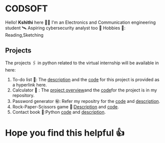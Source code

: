 # CODSOFT
Hello! **Kshithi** here 👋😄
I'm an Electronics and Communication engineering student 🛰️
Aspiring cybersecurity analyst too 🤔
Hobbies 🎨: Reading,Sketching
## Projects
  The projects  🖇️ in python related to the virtual internship will be available in here:
  1. To-do list 📝: The [description](https://github.com/Kshithi7/CODSOFT/blob/main/To-do%20application.md) and the [code](https://github.com/Kshithi7/CODSOFT/blob/main/to-do.py) for this project is provided as a hyperlink here.
  2. Calculator 💬 : The [project overview](https://github.com/Kshithi7/CODSOFT/blob/main/calculator.md)and the [code](https://github.com/Kshithi7/CODSOFT/blob/main/calculator.py)for the project is in my repository.
  3. Password generator ㊙️: Refer my repositry for the [code](https://github.com/Kshithi7/CODSOFT/blob/main/password.py) and [description](https://github.com/Kshithi7/CODSOFT/blob/main/password%20generation.md).
  4. Rock-Paper-Scissors game 🎲:[Description](https://github.com/Kshithi7/CODSOFT/blob/main/rock-paper-scissor.md) and [code](https://github.com/Kshithi7/CODSOFT/blob/main/rockpaperscissor.py).
  5. Contact book 📑:Python [code](https://github.com/Kshithi7/CODSOFT/blob/main/contactbook.py) and [description](https://github.com/Kshithi7/CODSOFT/blob/main/contact_book.md).
# Hope you find this helpful 👍


